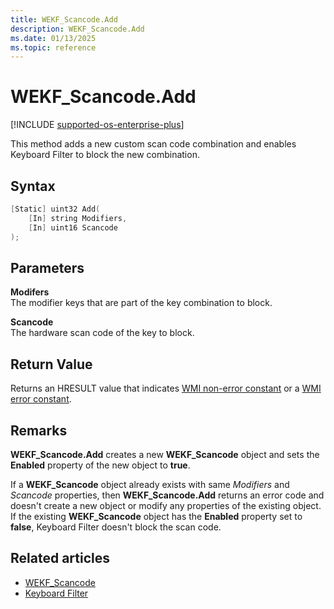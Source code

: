 ```yaml
---
title: WEKF_Scancode.Add
description: WEKF_Scancode.Add
ms.date: 01/13/2025
ms.topic: reference
---
```


# WEKF_Scancode.Add

[!INCLUDE [supported-os-enterprise-plus](../../../includes/iot/supported-os-enterprise-plus.md)]

This method adds a new custom scan code combination and enables Keyboard Filter to block the new combination.

## Syntax

```powershell
[Static] uint32 Add(
    [In] string Modifiers,
    [In] uint16 Scancode
);
```

## Parameters

**Modifers**</br>The modifier keys that are part of the key combination to block.

**Scancode**</br>The hardware scan code of the key to block.

## Return Value

Returns an HRESULT value that indicates [WMI non-error constant](/windows/win32/wmisdk/wmi-non-error-constants) or a [WMI error constant](/windows/win32/wmisdk/wmi-error-constants).

## Remarks

**WEKF_Scancode.Add** creates a new **WEKF_Scancode** object and sets the **Enabled** property of the new object to **true**.

If a **WEKF_Scancode** object already exists with same *Modifiers* and *Scancode* properties, then **WEKF_Scancode.Add** returns an error code and doesn't create a new object or modify any properties of the existing object. If the existing **WEKF_Scancode** object has the **Enabled** property set to **false**, Keyboard Filter doesn't block the scan code.

## Related articles

- [WEKF_Scancode](wekf-scancode.md)
- [Keyboard Filter](index.md)
